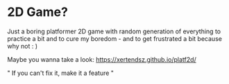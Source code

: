 # 2D Game?
Just a boring platformer 2D game with random generation of everything to practice a bit and to cure my boredom - and to get frustrated a bit because why not : ) 

Maybe you wanna take a look: https://xertendsz.github.io/platf2d/

" If you can't fix it, make it a feature "  